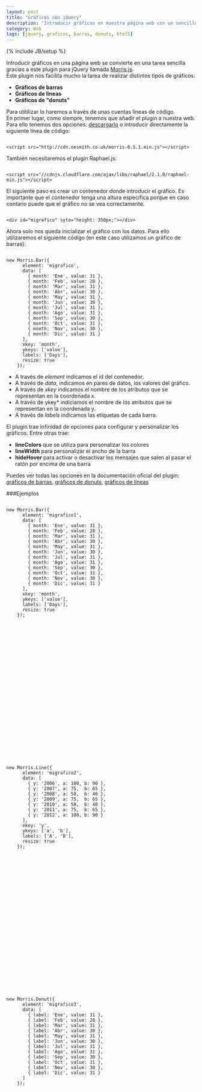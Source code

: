 ```yaml
---
layout: post
title: "Gráficos con jQuery"
description: "Introducir gráficos en nuestra página web con un sencillo e intuitivo plugin"
category: Web
tags: [jquery, graficos, barras, donuts, html5]
---
```

<script src="http://cdn.jquerytools.org/1.2.7/full/jquery.tools.min.js"></script>
<script src="//cdnjs.cloudflare.com/ajax/libs/raphael/2.1.0/raphael-min.js"></script>
<script src="http://cdn.oesmith.co.uk/morris-0.5.1.min.js"></script>
<link rel="stylesheet" href="//cdnjs.cloudflare.com/ajax/libs/highlight.js/8.3/styles/default.min.css">
<script src="//cdnjs.cloudflare.com/ajax/libs/highlight.js/8.3/highlight.min.js"></script>
<script>hljs.initHighlightingOnLoad();</script>
{% include JB/setup %}

Introducir gráficos en una página web se convierte en una tarea sencilla gracias a este plugin para jQuery llamada [Morris.js](http://morrisjs.github.io/morris.js/).  
Este plugin nos facilita mucho la tarea de realizar distintos tipos de gráficos:

* **Gráficos de barras**
* **Gráficos de lineas**
* **Gráficos de "donuts"**

Para utitilizar lo haremos a través de unas cuentas lineas de código.  
En primer lugar, como siempre, tenemos que añadir el plugin a nuestra web. Para ello tenemos dos opciones: [descargarlo]() o introducir directamente la siguiente línea de código:

<pre><code class="html">
&lt;script src="http://cdn.oesmith.co.uk/morris-0.5.1.min.js"&gt;&lt;/script&gt;
</code></pre>

También necesitaremos el plugin Raphael.js:
<pre><code class="html">
&lt;script src="//cdnjs.cloudflare.com/ajax/libs/raphael/2.1.0/raphael-min.js"&gt;&lt;/script&gt;
</code></pre>

El siguiente paso es crear un contenedor donde introducir el gráfico. Es importante que el contenedor tenga una altura específica porque en caso contario puede que el gráfico no se vea correctamente.

<pre><code class="html">
&lt;div id="migrafico" syte="height: 350px;"&gt;&lt;/div&gt;
</code></pre>

Ahora solo nos queda inicializar el gráfico con los datos. Para ello utilizaremos el siguiente código (en este caso utilizamos un gráfico de barras):

<pre><code class="javascript">
new Morris.Bar({
      element: 'migrafico',
      data: [
        { month: 'Ene', value: 31 },
        { month: 'Feb', value: 28 },
        { month: 'Mar', value: 31 },
        { month: 'Abr', value: 30 },
        { month: 'May', value: 31 },
        { month: 'Jun', value: 30 },
        { month: 'Jul', value: 31 },
        { month: 'Ago', value: 31 },
        { month: 'Sep', value: 30 },
        { month: 'Oct', value: 31 },
        { month: 'Nov', value: 30 },
        { month: 'Dic', value: 31 }
      ],
      xkey: 'month',
      ykeys: ['value'],
      labels: ['Days'],
      resize: true
    });
</code></pre>

* A través de *element* indicamos el id del contenedor. 
* A través de *data*, indicamos en pares de datos, los valores del gráfico.
* A través de *xkey* indicamos el nombre de los atributos que se representan en la coordenada x.
* A través de ykey* indiciamos el nombre de los atributos que se representan en la coordenada y.
* A través de *labels* indicamos las etiquetas de cada barra.

El plugin trae infinidad de opciones para configurar y personalizar los gráficos. Entre otras trae:

* **lineColors** que se utiliza para personalizar los colores
* **lineWidth** para personalizar el ancho de la barra
* **hideHover** para activar o desactivar los mensajes que salen al pasar el ratón por encima de una barra

Puedes ver todas las opciones en la documentación oficial del plugin: [gráficos de barras](http://morrisjs.github.io/morris.js/lines.html), [gráficos de donuts](http://morrisjs.github.io/morris.js/donuts.html), [gráficos de líneas](http://morrisjs.github.io/morris.js/lines.html)

###Ejemplos
<pre><code class="javascript">
new Morris.Bar({
      element: 'migrafico1',
      data: [
        { month: 'Ene', value: 31 },
        { month: 'Feb', value: 28 },
        { month: 'Mar', value: 31 },
        { month: 'Abr', value: 30 },
        { month: 'May', value: 31 },
        { month: 'Jun', value: 30 },
        { month: 'Jul', value: 31 },
        { month: 'Ago', value: 31 },
        { month: 'Sep', value: 30 },
        { month: 'Oct', value: 31 },
        { month: 'Nov', value: 30 },
        { month: 'Dic', value: 31 }
      ],
      xkey: 'month',
      ykeys: ['value'],
      labels: ['Days'],
      resize: true
    });
</code></pre>  
<div id="migrafico1" style="height: 350px;"></div> 
<pre><code class="javascript">
new Morris.Line({
      element: 'migrafico2',
      data: [
        { y: '2006', a: 100, b: 90 },
        { y: '2007', a: 75,  b: 65 },
        { y: '2008', a: 50,  b: 40 },
        { y: '2009', a: 75,  b: 65 },
        { y: '2010', a: 50,  b: 40 },
        { y: '2011', a: 75,  b: 65 },
        { y: '2012', a: 100, b: 90 }
      ],
      xkey: 'y',
      ykeys: ['a', 'b'],
      labels: ['A', 'B'],
      resize: true
    });
</code></pre>
<div id="migrafico2" style="height: 350px;"></div>
<pre><code class="javascript">
new Morris.Donut({
      element: 'migrafico3',
      data: [
        { label: 'Ene', value: 31 },
        { label: 'Feb', value: 28 },
        { label: 'Mar', value: 31 },
        { label: 'Abr', value: 30 },
        { label: 'May', value: 31 },
        { label: 'Jun', value: 30 },
        { label: 'Jul', value: 31 },
        { label: 'Ago', value: 31 },
        { label: 'Sep', value: 30 },
        { label: 'Oct', value: 31 },
        { label: 'Nov', value: 30 },
        { label: 'Dic', value: 31 }
      ]
    });
</code></pre>
<div id="migrafico3" style="height: 350px;"></div>

<script type="application/javascript">
new Morris.Bar({
      element: 'migrafico1',
      data: [
        { month: 'Ene', value: 31 },
        { month: 'Feb', value: 28 },
        { month: 'Mar', value: 31 },
        { month: 'Abr', value: 30 },
        { month: 'May', value: 31 },
        { month: 'Jun', value: 30 },
        { month: 'Jul', value: 31 },
        { month: 'Ago', value: 31 },
        { month: 'Sep', value: 30 },
        { month: 'Oct', value: 31 },
        { month: 'Nov', value: 30 },
        { month: 'Dic', value: 31 }
      ],
      xkey: 'month',
      ykeys: ['value'],
      labels: ['Days'],
      resize: true
    });
    
new Morris.Line({
      element: 'migrafico2',
      data: [
        { y: '2006', a: 100, b: 90 },
        { y: '2007', a: 75,  b: 65 },
        { y: '2008', a: 50,  b: 40 },
        { y: '2009', a: 75,  b: 65 },
        { y: '2010', a: 50,  b: 40 },
        { y: '2011', a: 75,  b: 65 },
        { y: '2012', a: 100, b: 90 }
      ],
      xkey: 'y',
      ykeys: ['a', 'b'],
      labels: ['A', 'B'],
      resize: true
    });

new Morris.Donut({
      element: 'migrafico3',
      data: [
        { label: 'Ene', value: 31 },
        { label: 'Feb', value: 28 },
        { label: 'Mar', value: 31 },
        { label: 'Abr', value: 30 },
        { label: 'May', value: 31 },
        { label: 'Jun', value: 30 },
        { label: 'Jul', value: 31 },
        { label: 'Ago', value: 31 },
        { label: 'Sep', value: 30 },
        { label: 'Oct', value: 31 },
        { label: 'Nov', value: 30 },
        { label: 'Dic', value: 31 }
      ]
    });
</script>